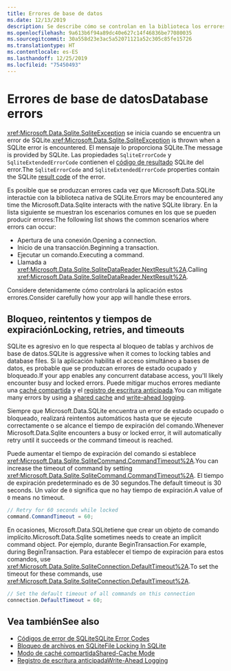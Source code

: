 ```yaml
---
title: Errores de base de datos
ms.date: 12/13/2019
description: Se describe cómo se controlan en la biblioteca los errores y las retiradas de la base de datos.
ms.openlocfilehash: 9a613b6f94a89dc40e627c14f46836be77080035
ms.sourcegitcommit: 30a558d23e3ac5a52071121a52c305c85fe15726
ms.translationtype: HT
ms.contentlocale: es-ES
ms.lasthandoff: 12/25/2019
ms.locfileid: "75450493"
---
```

# <a name="database-errors"></a><span data-ttu-id="8ea94-103">Errores de base de datos</span><span class="sxs-lookup"><span data-stu-id="8ea94-103">Database errors</span></span>

<span data-ttu-id="8ea94-104"><xref:Microsoft.Data.Sqlite.SqliteException> se inicia cuando se encuentra un error de SQLite.</span><span class="sxs-lookup"><span data-stu-id="8ea94-104"><xref:Microsoft.Data.Sqlite.SqliteException> is thrown when a SQLite error is encountered.</span></span> <span data-ttu-id="8ea94-105">El mensaje lo proporciona SQLite.</span><span class="sxs-lookup"><span data-stu-id="8ea94-105">The message is provided by SQLite.</span></span> <span data-ttu-id="8ea94-106">Las propiedades `SqliteErrorCode` y `SqliteExtendedErrorCode` contienen el [código de resultado](https://www.sqlite.org/rescode.html) SQLite del error.</span><span class="sxs-lookup"><span data-stu-id="8ea94-106">The `SqliteErrorCode` and `SqliteExtendedErrorCode` properties contain the SQLite [result code](https://www.sqlite.org/rescode.html) of the error.</span></span>

<span data-ttu-id="8ea94-107">Es posible que se produzcan errores cada vez que Microsoft.Data.SQLite interactúe con la biblioteca nativa de SQLite.</span><span class="sxs-lookup"><span data-stu-id="8ea94-107">Errors may be encountered any time the Microsoft.Data.Sqlite interacts with the native SQLite library.</span></span> <span data-ttu-id="8ea94-108">En la lista siguiente se muestran los escenarios comunes en los que se pueden producir errores:</span><span class="sxs-lookup"><span data-stu-id="8ea94-108">The following list shows the common scenarios where errors can occur:</span></span>

* <span data-ttu-id="8ea94-109">Apertura de una conexión.</span><span class="sxs-lookup"><span data-stu-id="8ea94-109">Opening a connection.</span></span>
* <span data-ttu-id="8ea94-110">Inicio de una transacción.</span><span class="sxs-lookup"><span data-stu-id="8ea94-110">Beginning a transaction.</span></span>
* <span data-ttu-id="8ea94-111">Ejecutar un comando.</span><span class="sxs-lookup"><span data-stu-id="8ea94-111">Executing a command.</span></span>
* <span data-ttu-id="8ea94-112">Llamada a <xref:Microsoft.Data.Sqlite.SqliteDataReader.NextResult%2A>.</span><span class="sxs-lookup"><span data-stu-id="8ea94-112">Calling <xref:Microsoft.Data.Sqlite.SqliteDataReader.NextResult%2A>.</span></span>

<span data-ttu-id="8ea94-113">Considere detenidamente cómo controlará la aplicación estos errores.</span><span class="sxs-lookup"><span data-stu-id="8ea94-113">Consider carefully how your app will handle these errors.</span></span>

## <a name="locking-retries-and-timeouts"></a><span data-ttu-id="8ea94-114">Bloqueo, reintentos y tiempos de expiración</span><span class="sxs-lookup"><span data-stu-id="8ea94-114">Locking, retries, and timeouts</span></span>

<span data-ttu-id="8ea94-115">SQLite es agresivo en lo que respecta al bloqueo de tablas y archivos de base de datos.</span><span class="sxs-lookup"><span data-stu-id="8ea94-115">SQLite is aggressive when it comes to locking tables and database files.</span></span> <span data-ttu-id="8ea94-116">Si la aplicación habilita el acceso simultáneo a bases de datos, es probable que se produzcan errores de estado ocupado y bloqueado.</span><span class="sxs-lookup"><span data-stu-id="8ea94-116">If your app enables any concurrent database access, you'll likely encounter busy and locked errors.</span></span> <span data-ttu-id="8ea94-117">Puede mitigar muchos errores mediante una [caché compartida](connection-strings.md#cache) y el [registro de escritura anticipada](async.md).</span><span class="sxs-lookup"><span data-stu-id="8ea94-117">You can mitigate many errors by using a [shared cache](connection-strings.md#cache) and [write-ahead logging](async.md).</span></span>

<span data-ttu-id="8ea94-118">Siempre que Microsoft.Data.SQLite encuentra un error de estado ocupado o bloqueado, realizará reintentos automáticos hasta que se ejecute correctamente o se alcance el tiempo de expiración del comando.</span><span class="sxs-lookup"><span data-stu-id="8ea94-118">Whenever Microsoft.Data.Sqlite encounters a busy or locked error, it will automatically retry until it succeeds or the command timeout is reached.</span></span>

<span data-ttu-id="8ea94-119">Puede aumentar el tiempo de expiración del comando si establece <xref:Microsoft.Data.Sqlite.SqliteCommand.CommandTimeout%2A>.</span><span class="sxs-lookup"><span data-stu-id="8ea94-119">You can increase the timeout of command by setting <xref:Microsoft.Data.Sqlite.SqliteCommand.CommandTimeout%2A>.</span></span> <span data-ttu-id="8ea94-120">El tiempo de expiración predeterminado es de 30 segundos.</span><span class="sxs-lookup"><span data-stu-id="8ea94-120">The default timeout is 30 seconds.</span></span> <span data-ttu-id="8ea94-121">Un valor de `0` significa que no hay tiempo de expiración.</span><span class="sxs-lookup"><span data-stu-id="8ea94-121">A value of `0` means no timeout.</span></span>

```csharp
// Retry for 60 seconds while locked
command.CommandTimeout = 60;
```

<span data-ttu-id="8ea94-122">En ocasiones, Microsoft.Data.SQLitetiene que crear un objeto de comando implícito.</span><span class="sxs-lookup"><span data-stu-id="8ea94-122">Microsoft.Data.Sqlite sometimes needs to create an implicit command object.</span></span> <span data-ttu-id="8ea94-123">Por ejemplo, durante BeginTransaction.</span><span class="sxs-lookup"><span data-stu-id="8ea94-123">For example, during BeginTransaction.</span></span> <span data-ttu-id="8ea94-124">Para establecer el tiempo de expiración para estos comandos, use <xref:Microsoft.Data.Sqlite.SqliteConnection.DefaultTimeout%2A>.</span><span class="sxs-lookup"><span data-stu-id="8ea94-124">To set the timeout for these commands, use <xref:Microsoft.Data.Sqlite.SqliteConnection.DefaultTimeout%2A>.</span></span>

```csharp
// Set the default timeout of all commands on this connection
connection.DefaultTimeout = 60;
```

## <a name="see-also"></a><span data-ttu-id="8ea94-125">Vea también</span><span class="sxs-lookup"><span data-stu-id="8ea94-125">See also</span></span>

* [<span data-ttu-id="8ea94-126">Códigos de error de SQLite</span><span class="sxs-lookup"><span data-stu-id="8ea94-126">SQLite Error Codes</span></span>](https://www.sqlite.org/rescode.html)
* [<span data-ttu-id="8ea94-127">Bloqueo de archivos en SQLite</span><span class="sxs-lookup"><span data-stu-id="8ea94-127">File Locking In SQLite</span></span>](https://www.sqlite.org/lockingv3.html)
* [<span data-ttu-id="8ea94-128">Modo de caché compartida</span><span class="sxs-lookup"><span data-stu-id="8ea94-128">Shared-Cache Mode</span></span>](https://www.sqlite.org/sharedcache.html)
* [<span data-ttu-id="8ea94-129">Registro de escritura anticipada</span><span class="sxs-lookup"><span data-stu-id="8ea94-129">Write-Ahead Logging</span></span>](https://www.sqlite.org/wal.html)
